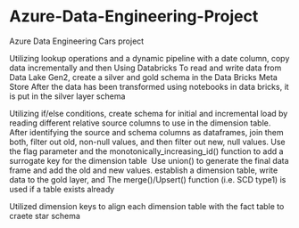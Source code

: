 # Azure-Data-Engineering-Project

Azure Data Engineering Cars project

Utilizing lookup operations and a dynamic pipeline with a date column, copy data incrementally and then
Using Databricks To read and write data from Data Lake Gen2, create a silver and gold schema in the Data Bricks Meta Store
After the data has been transformed using notebooks in data bricks, it is put in the silver layer schema

Utilizing if/else conditions, create schema for initial and incremental load by reading different relative source columns to use in the dimension table.
After identifying the source and schema columns as dataframes, join them both, filter out old, non-null values, and then filter out new, null values.
Use the flag parameter and the monotonically_increasing_id() function to add a surrogate key for the dimension table 
Use union() to generate the final data frame and add the old and new values.
establish a dimension table, write data to the gold layer, and  The merge()/Upsert() function (i.e. SCD type1) is used if a table exists already 

Utilized dimension keys to align each dimension table with the fact table to craete star schema 
